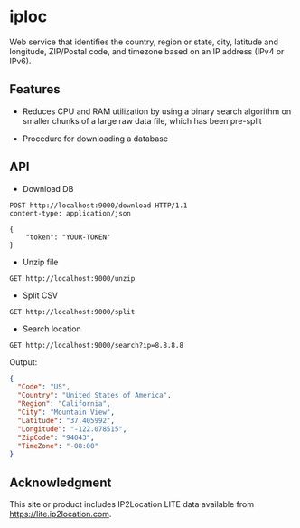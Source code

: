 # iploc

Web service that identifies the country, region or state, city, latitude and longitude, ZIP/Postal code, and timezone based on an IP address (IPv4 or IPv6).

## Features

* Reduces CPU and RAM utilization by using a binary search algorithm on smaller chunks of a large raw data file, which has been pre-split

* Procedure for downloading a database

## API

* Download DB
```code
POST http://localhost:9000/download HTTP/1.1
content-type: application/json

{
    "token": "YOUR-TOKEN"
}
```

* Unzip file
```code
GET http://localhost:9000/unzip
```

* Split CSV
```code
GET http://localhost:9000/split
```

* Search location
```code
GET http://localhost:9000/search?ip=8.8.8.8
```

Output:
```json
{
  "Code": "US",
  "Country": "United States of America",
  "Region": "California",
  "City": "Mountain View",
  "Latitude": "37.405992",
  "Longitude": "-122.078515",
  "ZipCode": "94043",
  "TimeZone": "-08:00"
}
```

## Acknowledgment

This site or product includes IP2Location LITE data available from <a href="https://lite.ip2location.com">https://lite.ip2location.com</a>.